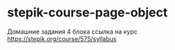 # stepik-course-page-object
Домашние задания 4 блока
ссылка на курс https://stepik.org/course/575/syllabus
